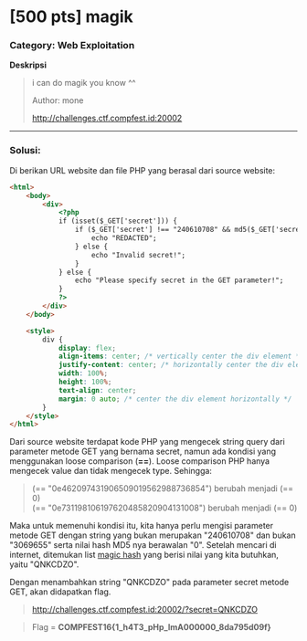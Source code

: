 # [500 pts] magik
### Category: Web Exploitation

**Deskripsi**
>i can do magik you know ^^
>
>Author: mone
>
>http://challenges.ctf.compfest.id:20002
__________________________________________________________________________________________________________

### **Solusi:**

Di berikan URL website dan file PHP yang berasal dari source website:
```HTML
<html>
    <body>
        <div>
            <?php 
            if (isset($_GET['secret'])) {
                if ($_GET['secret'] !== "240610708" && md5($_GET['secret']) == "0e462097431906509019562988736854" && $_GET['secret'] !== "3069655" && md5($_GET['secret']) == "0e731198106197620485820904131008") {
                    echo "REDACTED";
                } else {
                    echo "Invalid secret!";
                }
            } else {
                echo "Please specify secret in the GET parameter!";
            }
            ?>
        </div>
    </body>

    <style>
        div {
            display: flex;
            align-items: center; /* vertically center the div element */
            justify-content: center; /* horizontally center the div element */
            width: 100%; 
            height: 100%; 
            text-align: center;
            margin: 0 auto; /* center the div element horizontally */
        }
    </style>
</html>
```

Dari source website terdapat kode PHP yang mengecek string query dari parameter metode GET yang bernama secret, namun ada kondisi yang menggunakan loose comparison (**==**). 
Loose comparison PHP hanya mengecek value dan tidak mengecek type. Sehingga:
>(== "0e462097431906509019562988736854") berubah menjadi (== 0)  
>(== "0e731198106197620485820904131008") berubah menjadi (== 0)

Maka untuk memenuhi kondisi itu, kita hanya perlu mengisi parameter metode GET dengan string yang bukan merupakan "240610708" dan bukan "3069655" serta nilai hash MD5 nya berawalan "0".
Setelah mencari di internet, ditemukan list [magic hash](https://github.com/swisskyrepo/PayloadsAllTheThings/blob/master/Type%20Juggling/README.md) yang berisi nilai yang kita butuhkan, yaitu "QNKCDZO".

Dengan menambahkan string "QNKCDZO" pada parameter secret metode GET, akan didapatkan flag.
>http://challenges.ctf.compfest.id:20002/?secret=QNKCDZO

>Flag = **COMPFEST16{1_h4T3_pHp_lmA000000_8da795d09f}**
